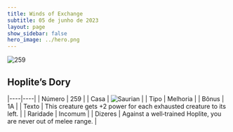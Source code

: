 ```yaml
---
title: Winds of Exchange
subtitle: 05 de junho de 2023
layout: page
show_sidebar: false
hero_image: ../hero.png
---
```


![259](https://mastervault-storage-prod.s3.amazonaws.com/media/card_front/en/600_259_c6d4ff03d1a8_en.png)


## Hoplite’s Dory

|----|----|
| Número | 259 |
| Casa | ![Saurian](https://archonarcana.com/images/thumb/9/9e/Saurian_P.png/22px-Saurian_P.png "Sauro") |
| Tipo | Melhoria |
| Bônus | 1A |
| Texto | This creature gets +2 power for each exhausted creature to its left.  |
| Raridade | Incomum |
| Dizeres | Against a well‑trained Hoplite, you are never out of melee range. |
